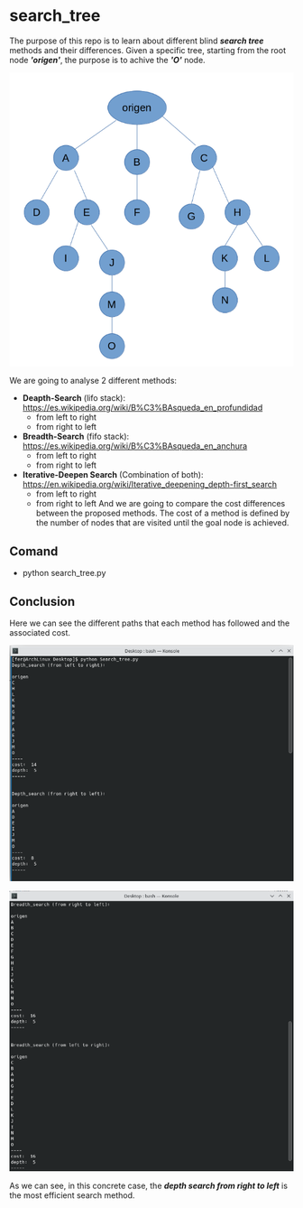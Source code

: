 # search_tree
The purpose of this repo is to learn about different blind ***search tree*** methods and their differences.
Given a specific tree, starting from the root node ***'origen'***, the purpose is to achive the ***'O'*** node.

![](docs/tree.png)

We are going to analyse 2 different methods:
* **Deapth-Search** (lifo stack): https://es.wikipedia.org/wiki/B%C3%BAsqueda_en_profundidad
  * from left to right
  * from right to left
* **Breadth-Search** (fifo stack): https://es.wikipedia.org/wiki/B%C3%BAsqueda_en_anchura
  * from left to right
  * from right to left
* **Iterative-Deepen Search** (Combination of both): https://en.wikipedia.org/wiki/Iterative_deepening_depth-first_search
  * from left to right
  * from right to left
And we are going to compare the cost differences between the proposed methods.
The cost of a method is defined by the number of nodes that are visited until the goal node is achieved.

## Comand
* python search_tree.py

## Conclusion
Here we can see the different paths that each method has followed and the associated cost.

![](docs/1.png)

![](docs/2.png)

As we can see, in this concrete case, the ***depth search from right to left*** is the most efficient search method.
